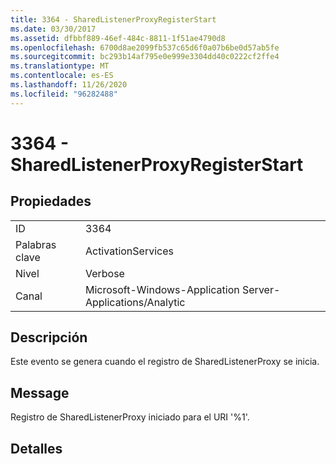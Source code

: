 ```yaml
---
title: 3364 - SharedListenerProxyRegisterStart
ms.date: 03/30/2017
ms.assetid: dfbbf889-46ef-484c-8811-1f51ae4790d8
ms.openlocfilehash: 6700d8ae2099fb537c65d6f0a07b6be0d57ab5fe
ms.sourcegitcommit: bc293b14af795e0e999e3304dd40c0222cf2ffe4
ms.translationtype: MT
ms.contentlocale: es-ES
ms.lasthandoff: 11/26/2020
ms.locfileid: "96282488"
---
```

# <a name="3364---sharedlistenerproxyregisterstart"></a>3364 - SharedListenerProxyRegisterStart

## <a name="properties"></a>Propiedades  
  
|||  
|-|-|  
|ID|3364|  
|Palabras clave|ActivationServices|  
|Nivel|Verbose|  
|Canal|Microsoft-Windows-Application Server-Applications/Analytic|  
  
## <a name="description"></a>Descripción  

 Este evento se genera cuando el registro de SharedListenerProxy se inicia.  
  
## <a name="message"></a>Message  

 Registro de SharedListenerProxy iniciado para el URI '%1'.  
  
## <a name="details"></a>Detalles
